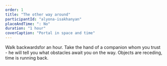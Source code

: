 ```yaml
---
order: 1
title: "The other way around"
participantId: "alyona-isakhanyan"
placeAndTime: ": No"
duration: "1 hour"
coverCaption: "Portal in space and time"
---
```


Walk backwardsfor an hour. Take the hand of a companion whom you trust - he will tell you what obstacles await you on the way. Objects are receding, time is running back.
